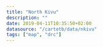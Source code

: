 ```yaml
---
title: "North Kivu"
description: ""
date: 2019-04-11T10:35:50+02:00
datasource: "/cartotb/data/nkivu"
tags: ["map", "drc"]
---
```


